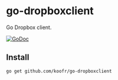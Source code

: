 go-dropboxclient
================

Go Dropbox client.

[![GoDoc](https://godoc.org/github.com/koofr/go-dropboxclient?status.png)](https://godoc.org/github.com/koofr/go-dropboxclient)

## Install

    go get github.com/koofr/go-dropboxclient
